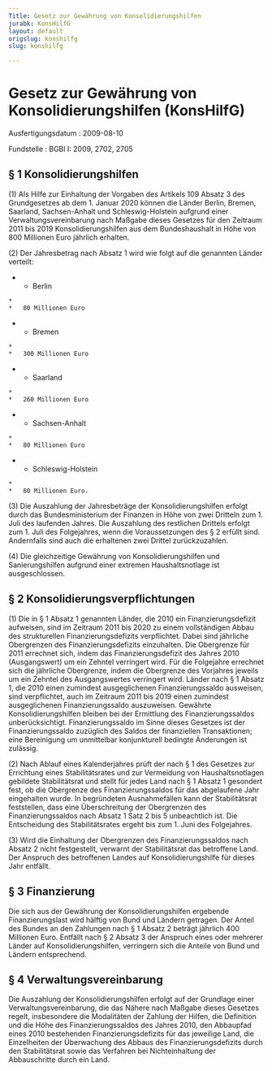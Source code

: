 ```yaml
---
Title: Gesetz zur Gewährung von Konsolidierungshilfen
jurabk: KonsHilfG
layout: default
origslug: konshilfg
slug: konshilfg

---
```


# Gesetz zur Gewährung von Konsolidierungshilfen (KonsHilfG)

Ausfertigungsdatum
:   2009-08-10

Fundstelle
:   BGBl I: 2009, 2702, 2705


## § 1 Konsolidierungshilfen

(1) Als Hilfe zur Einhaltung der Vorgaben des Artikels 109 Absatz 3
des Grundgesetzes ab dem 1. Januar 2020 können die Länder Berlin,
Bremen, Saarland, Sachsen-Anhalt und Schleswig-Holstein aufgrund einer
Verwaltungsvereinbarung nach Maßgabe dieses Gesetzes für den Zeitraum
2011 bis 2019 Konsolidierungshilfen aus dem Bundeshaushalt in Höhe von
800 Millionen Euro jährlich erhalten.

(2) Der Jahresbetrag nach Absatz 1 wird wie folgt auf die genannten
Länder verteilt:

*    *   Berlin

    *
    *   80 Millionen Euro


*    *   Bremen

    *
    *   300 Millionen Euro


*    *   Saarland

    *
    *   260 Millionen Euro


*    *   Sachsen-Anhalt

    *
    *   80 Millionen Euro


*    *   Schleswig-Holstein

    *
    *   80 Millionen Euro.




(3) Die Auszahlung der Jahresbeträge der Konsolidierungshilfen erfolgt
durch das Bundesministerium der Finanzen in Höhe von zwei Dritteln zum
1\. Juli des laufenden Jahres. Die Auszahlung des restlichen Drittels
erfolgt zum 1. Juli des Folgejahres, wenn die Voraussetzungen des § 2
erfüllt sind. Andernfalls sind auch die erhaltenen zwei Drittel
zurückzuzahlen.

(4) Die gleichzeitige Gewährung von Konsolidierungshilfen und
Sanierungshilfen aufgrund einer extremen Haushaltsnotlage ist
ausgeschlossen.


## § 2 Konsolidierungsverpflichtungen

(1) Die in § 1 Absatz 1 genannten Länder, die 2010 ein
Finanzierungsdefizit aufweisen, sind im Zeitraum 2011 bis 2020 zu
einem vollständigen Abbau des strukturellen Finanzierungsdefizits
verpflichtet. Dabei sind jährliche Obergrenzen des
Finanzierungsdefizits einzuhalten. Die Obergrenze für 2011 errechnet
sich, indem das Finanzierungsdefizit des Jahres 2010 (Ausgangswert) um
ein Zehntel verringert wird. Für die Folgejahre errechnet sich die
jährliche Obergrenze, indem die Obergrenze des Vorjahres jeweils um
ein Zehntel des Ausgangswertes verringert wird. Länder nach § 1 Absatz
1, die 2010 einen zumindest ausgeglichenen Finanzierungssaldo
ausweisen, sind verpflichtet, auch im Zeitraum 2011 bis 2019 einen
zumindest ausgeglichenen Finanzierungssaldo auszuweisen. Gewährte
Konsolidierungshilfen bleiben bei der Ermittlung des
Finanzierungssaldos unberücksichtigt. Finanzierungssaldo im Sinne
dieses Gesetzes ist der Finanzierungssaldo zuzüglich des Saldos der
finanziellen Transaktionen; eine Bereinigung um unmittelbar
konjunkturell bedingte Änderungen ist zulässig.

(2) Nach Ablauf eines Kalenderjahres prüft der nach § 1 des Gesetzes
zur Errichtung eines Stabilitätsrates und zur Vermeidung von
Haushaltsnotlagen gebildete Stabilitätsrat und stellt für jedes Land
nach § 1 Absatz 1 gesondert fest, ob die Obergrenze des
Finanzierungssaldos für das abgelaufene Jahr eingehalten wurde. In
begründeten Ausnahmefällen kann der Stabilitätsrat feststellen, dass
eine Überschreitung der Obergrenzen des Finanzierungssaldos nach
Absatz 1 Satz 2 bis 5 unbeachtlich ist. Die Entscheidung des
Stabilitätsrates ergeht bis zum 1. Juni des Folgejahres.

(3) Wird die Einhaltung der Obergrenzen des Finanzierungssaldos nach
Absatz 2 nicht festgestellt, verwarnt der Stabilitätsrat das
betroffene Land. Der Anspruch des betroffenen Landes auf
Konsolidierungshilfe für dieses Jahr entfällt.


## § 3 Finanzierung

Die sich aus der Gewährung der Konsolidierungshilfen ergebende
Finanzierungslast wird hälftig von Bund und Ländern getragen. Der
Anteil des Bundes an den Zahlungen nach § 1 Absatz 2 beträgt jährlich
400 Millionen Euro. Entfällt nach § 2 Absatz 3 der Anspruch eines oder
mehrerer Länder auf Konsolidierungshilfen, verringern sich die Anteile
von Bund und Ländern entsprechend.


## § 4 Verwaltungsvereinbarung

Die Auszahlung der Konsolidierungshilfen erfolgt auf der Grundlage
einer Verwaltungsvereinbarung, die das Nähere nach Maßgabe dieses
Gesetzes regelt, insbesondere die Modalitäten der Zahlung der Hilfen,
die Definition und die Höhe des Finanzierungssaldos des Jahres 2010,
den Abbaupfad eines 2010 bestehenden Finanzierungsdefizits für das
jeweilige Land, die Einzelheiten der Überwachung des Abbaus des
Finanzierungsdefizits durch den Stabilitätsrat sowie das Verfahren bei
Nichteinhaltung der Abbauschritte durch ein Land.

